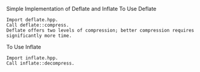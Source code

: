 Simple Implementation of Deflate and Inflate
To Use Deflate

    Import deflate.hpp.
    Call deflate::compress.
    Deflate offers two levels of compression; better compression requires significantly more time.

To Use Inflate

    Import inflate.hpp.
    Call inflate::decompress.